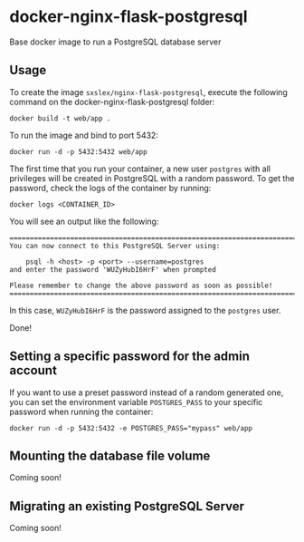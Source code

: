 docker-nginx-flask-postgresql
=======================

Base docker image to run a PostgreSQL database server


Usage
-----

To create the image `sxslex/nginx-flask-postgresql`, execute the following command on the docker-nginx-flask-postgresql folder:

	docker build -t web/app .

To run the image and bind to port 5432:

	docker run -d -p 5432:5432 web/app

The first time that you run your container, a new user `postgres` with all privileges
will be created in PostgreSQL with a random password. To get the password, check the logs
of the container by running:

	docker logs <CONTAINER_ID>

You will see an output like the following:

	========================================================================
	You can now connect to this PostgreSQL Server using:

	    psql -h <host> -p <port> --username=postgres
	and enter the password 'WUZyHubI6HrF' when prompted

	Please remember to change the above password as soon as possible!
	========================================================================

In this case, `WUZyHubI6HrF` is the password assigned to the `postgres` user.

Done!


Setting a specific password for the admin account
-------------------------------------------------

If you want to use a preset password instead of a random generated one, you can
set the environment variable `POSTGRES_PASS` to your specific password when running the container:

	docker run -d -p 5432:5432 -e POSTGRES_PASS="mypass" web/app


Mounting the database file volume
---------------------------------

Coming soon!


Migrating an existing PostgreSQL Server
----------------------------------

Coming soon!
